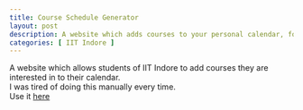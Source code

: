 ```yaml
---
title: Course Schedule Generator
layout: post
description: A website which adds courses to your personal calendar, for students of IIT Indore.
categories: [ IIT Indore ]
---
```


A website which allows students of IIT Indore to add courses they are interested in to their calendar.  
I was tired of doing this manually every time.  
Use it [here](https://arjunbazinga.github.io/course-schedule-generator/)
